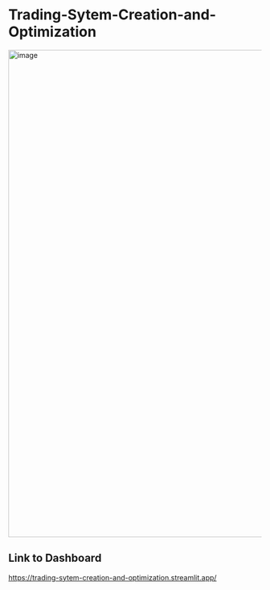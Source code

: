# Trading-Sytem-Creation-and-Optimization

<img width="1892" height="970" alt="image" src="https://github.com/user-attachments/assets/4f2bd848-b6e4-4fa2-b675-d99c5c449dd1" />


## Link to Dashboard 
https://trading-sytem-creation-and-optimization.streamlit.app/

